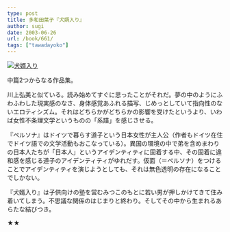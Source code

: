 ```yaml
---
type: post
title: 多和田葉子『犬婿入り』
author: sugi
date: 2003-06-26
url: /book/661/
tags: ["tawadayoko"]
---
```

<a href="http://www.amazon.co.jp/exec/obidos/ASIN/4062639106/chezsugi-22/ref=nosim/" onclick="_gaq.push(['_trackEvent', 'outbound-article', 'http://www.amazon.co.jp/exec/obidos/ASIN/4062639106/chezsugi-22/ref=nosim/', '']);" name="amazletlink" target="_blank"><img src="http://i1.wp.com/ecx.images-amazon.com/images/I/51DYD72EKVL.SL160.jpg?w=660" alt="犬婿入り" class="alignleft" data-recalc-dims="1" /></a>

中篇2つからなる作品集。

川上弘美と似ている。読み始めてすぐに思ったことがそれだ。夢の中のようにふわふわした現実感のなさ、身体感覚あふれる描写、じめっとしていて指向性のないエロティシズム。それはどちらかがどちらかの影響を受けたというより、いわば女性不条理文学というものの「系譜」を感じさせる。

『ペルソナ』はドイツで暮らす道子という日本女性が主人公（作者もドイツ在住でドイツ語での文学活動もおこなっている）。異国の環境の中で弟を含めまわりの日本人たちが「日本人」というアイデンティティに固着する中、その固着に違和感を感じる道子のアイデンティティがゆれだす。仮面（＝ペルソナ）をつけることでアイデンティティを演じようとしても、それは無色透明の存在になることでしかない。

『犬婿入り』は子供向けの塾を営むみつこのもとに若い男が押しかけてきて住み着いてしまう。不思議な関係のはじまりと終わり。そしてその中から生まれるあらたな結びつき。

★★

